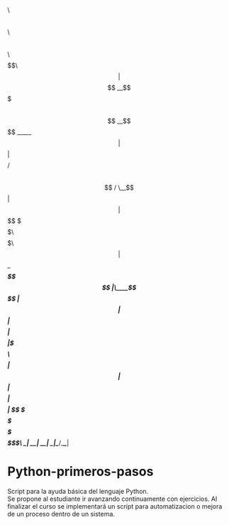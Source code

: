 $$\   $$\ $$$$$$\ $$\   $$\ $$$$$$\ $$$$$$$$\$$\       
$$ |  $$ $$  __$$\$$$\  $$ $$  __$$\$$  _____$$ |      
$$ |  $$ $$ /  $$ $$$$\ $$ $$ /  \__$$ |     $$ |      
$$$$$$$$ $$$$$$$$ $$ $$\$$ \$$$$$$\ $$$$$\   $$ |      
$$  __$$ $$  __$$ $$ \$$$$ |\____$$\$$  __|  $$ |      
$$ |  $$ $$ |  $$ $$ |\$$$ $$\   $$ $$ |     $$ |      
$$ |  $$ $$ |  $$ $$ | \$$ \$$$$$$  $$$$$$$$\$$$$$$$$\ 
\__|  \__\__|  \__\__|  \__|\______/\________\________|
                                                       
# Python-primeros-pasos
Script para la ayuda básica del lenguaje Python.  
Se propone al estudiante ir avanzando continuamente con ejercicios.
Al finalizar el curso se implementará un script para automatizacion o mejora de un proceso dentro de un sistema.

